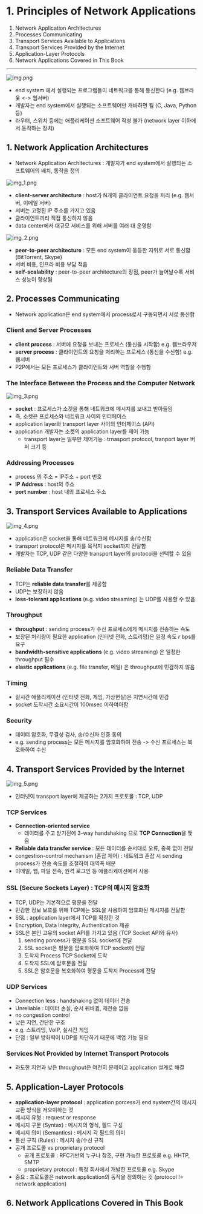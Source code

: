 # 1. Principles of Network Applications

1. Network Application Architectures
2. Processes Communicating
3. Transport Services Available to Applications
4. Transport Services Provided by the Internet
5. Application-Layer Protocols
6. Network Applications Covered in This Book

---

![img.png](img.png)

- end system 에서 실행되는 프로그램들이 네트워크를 통해 통신한다 (e.g. 웹브라웆 <-> 웹서버)
- 개발자는 end system에서 실행되는 소프트웨어만 개바하면 됨 (C, Java, Python 등)
- 라우터, 스위치 등에는 애플리케이션 소프트웨어 작성 불가 (network layer 이하에서 동작하는 장치)

## 1. Network Application Architectures

- Network Application Architectures : 개발자가 end system에서 실행되는 소프트웨어의 배치, 동작을 정의

![img_1.png](img_1.png)

- **client-server architecture** : host가 N개의 클라이언트 요청을 처리 (e.g. 웹서버, 이메일 서버)
- 서버는 고정된 IP 주소를 가지고 있음
- 클라이언트끼리 직접 통신하지 않음
- data center에서 대규모 서비스를 위해 서버를 여러 대 운영함

![img_2.png](img_2.png)

- **peer-to-peer architecture** : 모든 end system이 동등한 지위로 서로 통신함 (BitTorrent, Skype)
- 서버 비용, 인프라 비용 부담 적음
- **self-scalability** : peer-to-peer architecture의 장점, peer가 늘어날수록 서비스 성능이 향상됨

## 2. Processes Communicating

- Network application은 end system에서 process로서 구동되면서 서로 통신함

### Client and Server Processes

- **client process** : 서버에 요청을 보내는 프로세스 (통신을 시작함)  e.g. 웹브라우저
- **server process** : 클라이언트의 요청을 처리하는 프로세스 (통신을 수신함) e.g. 웹서버
- P2P에서는 모든 프로세스가 클라이언트와 서버 역할을 수행함

### The Interface Between the Process and the Computer Network

![img_3.png](img_3.png)

- **socket** : 프로세스가 소켓을 통해 네트워크에 메시지를 보내고 받아들임
- 즉, 소켓은 프로세스와 네트워크 사이의 인터페이스
- application layer와 transport layer 사이의 인터페이스 (API)
- application 개발자는 소켓의 application layer를 제어 가능
    - transport layer는 일부만 제어가능 : trnasport protocol, tranport layer 버퍼 크기 등

### Addressing Processes

- process 의 주소 = IP주소 + port 번호
- **IP Address** : host의 주소
- **port number** : host 내의 프로세스 주소

## 3. Transport Services Available to Applications

![img_4.png](img_4.png)

- application은 socket을 통해 네트워크에 메시지를 송/수신함
- transport protocol은 메시지를 목적지 socket까지 전달함
- 개발자는 TCP, UDP 같은 다양한 transport layer의 protocol을 선택할 수 있음

### Reliable Data Transfer

- TCP는 **reliable data transfer**를 제공함
- UDP는 보장하지 않음
- **loss-tolerant applications** (e.g. video streaming) 는 UDP를 사용할 수 있음

### Throughput

- **throughput** : sending process가 수신 프로세스에게 메시지를 전송하는 속도
- 보장된 처리량이 필요한 application (인터넷 전화, 스트리밍)은 일정 속도 _r_ bps를 요구
- **bandwidth-sensitive applications** (e.g. video streaming) 은 일정한 throughput 필수
- **elastic applications** (e.g. file transfer, 메일) 은 throughput에 민감하지 않음

### Timing

- 실시간 애플리케이션 (인터넷 전화, 게임, 가상현실)은 지연시간에 민감
- socket 도착시간 소요시간이 100msec 이하여아함

### Security

- 데이터 암호화, 무결성 검사, 송/수신자 인증 동의
- e.g. sending process는 모든 메시지를 암호화하여 전송 -> 수신 프로세스는 복호화하여 수신

## 4. Transport Services Provided by the Internet

![img_5.png](img_5.png)

- 인터넷이 transport layer에 제공하는 2가지 프로토몰 : TCP, UDP

### TCP Services

- **Connection-oriented service**
    - 데이터를 주고 받기전에 3-way handshaking 으로 **TCP Connection**을 맺음
- **Reliable data transfer service** : 모든 데이터를 순서대로 오류, 중복 없이 전달
- congestion-control mechanism (혼잡 제어) : 네트워크 혼잡 시 sending process가 전송 속도를 조절하여 대역폭 배분
- 이메일, 웹, 파일 전속, 원격 로그인 등 애플리케이션에서 사용

### SSL (Secure Sockets Layer) : TCP의 메시지 암호화

- TCP, UDP는 기본적으로 평문을 전달
- 민감한 정보 보호를 위해 TCP에는 SSL을 사용하여 암호화된 메시지를 전달함
- SSL : application layer에서 TCP를 확장한 것
- Encryption, Data Integrity, Authentication 제공
- SSL은 본인 고유의 socket API를 가지고 있음 (TCP Socket API와 유사)
    1. sending porcess가 평문을 SSL socket에 전달
    2. SSL socket은 평문을 암호화하여 TCP socket에 전달
    3. 도착지 Process TCP Socket에 도착
    4. 도착지 SSL에 암호문을 전달
    5. SSL은 암호문을 복호화하여 평문을 도착지 Process에 전달

### UDP Services

- Connection less : handshaking 없이 데이터 전송
- Unreliable : 데이터 손실, 순서 뒤바뀜, 재전송 없음
- no congestion control
- 낮은 지연, 간단한 구조
- e.g. 스트리밍, VoIP, 실시간 게임
- 단점 : 일부 방화벽이 UDP를 차단하기 때문에 백업 기능 필요

### Services Not Provided by Internet Transport Protocols

- 과도한 지연과 낮은 throughput은 여전히 문제이고 application 설계로 해결

## 5. Application-Layer Protocols

- **application-layer protocol** : application porcess가 end system간의 메시지 교환 방식을 저으이하는 것
- 메시지 유형 : request or response
- 메시지 구문 (Syntax) : 메시지의 형식, 필드 구성
- 메시지 의미 (Semantics) : 메시지 각 필드의 의미
- 통신 규칙 (Rules) : 메시지 송/수신 규칙
- 공개 프로토콜 vs proprietary protocol
    - 공개 프로토콜 : RFC기반의 누구나 참조, 구현 가능한 프로토콜 e.g. HHTP, SMTP
    - proprietary protocol : 특정 회사에서 개발한 프로토콜 e.g. Skype
- 중요 : 프로토콜은 network application의 동작을 정의하는 것 (protocol != network application)

## 6. Network Applications Covered in This Book


